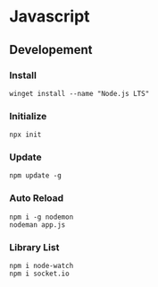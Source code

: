 
# Javascript

## Developement

### Install

```
winget install --name "Node.js LTS"
```

### Initialize

```
npx init
```

### Update

```
npm update -g
```



### Auto Reload

```
npm i -g nodemon 
nodeman app.js
```


### Library List

```
npm i node-watch
npm i socket.io
```
